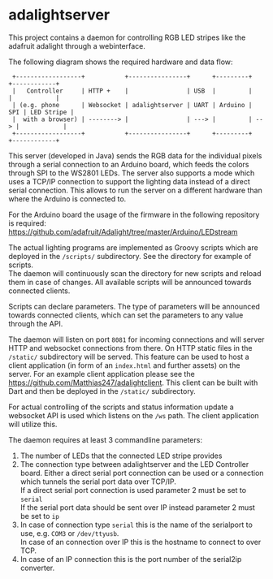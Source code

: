 adalightserver
==============

This project contains a daemon for controlling RGB LED stripes like
the adafruit adalight through a webinterface.

The following diagram shows the required hardware and data flow:

~~~~
 +------------------+           +----------------+      +---------+     +------------+
 |   Controller     | HTTP +    |                | USB  |         |     |            |
 | (e.g. phone      | Websocket | adalightserver | UART | Arduino | SPI | LED Stripe |
 |  with a browser) | --------> |                | ---> |         | --> |            |
 +------------------+           +----------------+      +---------+     +------------+
~~~~

This server (developed in Java) sends the RGB data for the individual pixels
through a serial connection to an Arduino board, which feeds the colors through
SPI to the WS2801 LEDs.
The server also supports a mode which uses a TCP/IP connection to support the
lighting data instead of a direct serial connection. This allows to run the
server on a different hardware than where the Arduino is connected to.

For the Arduino board the usage of the firmware in the following repository is
required: https://github.com/adafruit/Adalight/tree/master/Arduino/LEDstream

The actual lighting programs are implemented as Groovy scripts which are
deployed in the `/scripts/` subdirectory. See the directory for example of
scripts.  
The daemon will continuously scan the directory for new scripts and reload them
in case of changes. All available scripts will be announced towards connected
clients.

Scripts can declare parameters. The type of parameters will be announced towards
connected clients, which can set the parameters to any value through the API.

The daemon will listen on port `8081` for incoming connections and will server
HTTP and websocket connections from there. On HTTP static files in the
`/static/` subdirectory will be served. This feature can be used to host a
client application (in form of an `index.html` and further assets) on the
server. For an example client application please see the
https://github.com/Matthias247/adalightclient. This client can be built with
Dart and then be deployed in the `/static/` subdirectory.

For actual controlling of the scripts and status information update a websocket
API is used which listens on the `/ws` path. The client application will utilize
this.

The daemon requires at least 3 commandline parameters:

1. The number of LEDs that the connected LED stripe provides
2. The connection type between adalightserver and the LED Controller board.
   Either a direct serial port connection can be used or a connection which
   tunnels the serial port data over TCP/IP.  
   If a direct serial port connection is used parameter 2 must be set to `serial`  
   If the serial port data should be sent over IP instead parameter 2 must be set
   to `ip`
3. In case of connection type `serial` this is the name of the serialport to use,
   e.g. `COM3` or `/dev/ttyusb`.  
   In case of an connection over IP this is the hostname to connect to over TCP.
4. In case of an IP connection this is the port number of the serial2ip converter.
